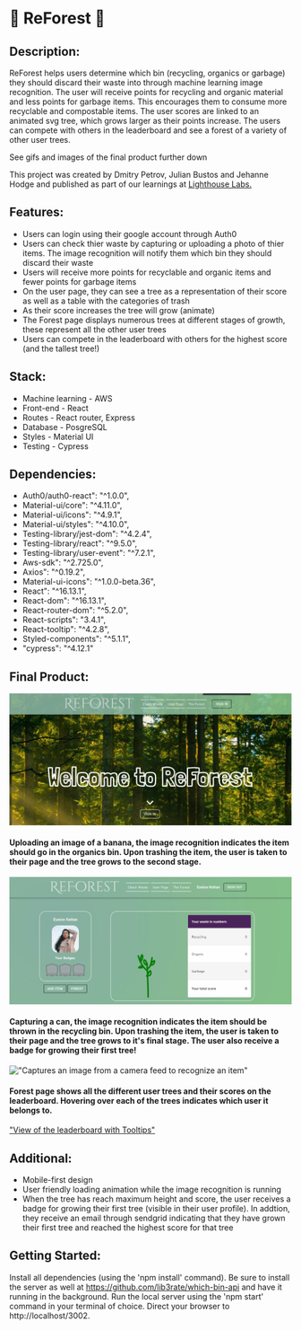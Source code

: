 
# 🌳 ReForest 🌳

## Description:
ReForest helps users determine which bin (recycling, organics or garbage) they should discard their waste into through machine learning image recognition. The user will receive points for recycling and organic material and less points for garbage items. This encourages them to consume more recyclable and compostable items. The user scores are linked to an animated svg tree, which grows larger as their points increase. The users can compete with others in the leaderboard and see a forest of a variety of other user trees.

See gifs and images of the final product further down

This project was created by Dmitry Petrov, Julian Bustos and Jehanne Hodge and published as part of our learnings at [Lighthouse Labs.](https://www.lighthouselabs.ca/)

## Features:
- Users can login using their google account through Auth0
- Users can check thier waste by capturing or uploading a photo of thier items. The image recognition will notify them which bin they should discard their waste
- Users will receive more points for recyclable and organic items and fewer points for garbage items
- On the user page, they can see a tree as a representation of their score as well as a table with the categories of trash
- As their score increases the tree will grow (animate)
- The Forest page displays numerous trees at different stages of growth, these represent all the other user trees
- Users can compete in the leaderboard with others for the highest score (and the tallest tree!)

## Stack:
- Machine learning - AWS
- Front-end - React
- Routes - React router, Express
- Database - PosgreSQL
- Styles - Material UI
- Testing - Cypress

## Dependencies:
- Auth0/auth0-react": "^1.0.0",
- Material-ui/core": "^4.11.0",
- Material-ui/icons": "^4.9.1",
- Material-ui/styles": "^4.10.0",
- Testing-library/jest-dom": "^4.2.4",
- Testing-library/react": "^9.5.0",
- Testing-library/user-event": "^7.2.1",
- Aws-sdk": "^2.725.0",
- Axios": "^0.19.2",
- Material-ui-icons": "^1.0.0-beta.36",
- React": "^16.13.1",
- React-dom": "^16.13.1",
- React-router-dom": "^5.2.0",
- React-scripts": "3.4.1",
- React-tooltip": "^4.2.8",
- Styled-components": "^5.1.1",
- "cypress": "^4.12.1"

## Final Product:

!["Home Page of ReForest"](https://github.com/lib3rate/which-bin-app/blob/master/public/images/ReadME/ReForest-Home.JPG)

#### Uploading an image of a banana, the image recognition indicates the item should go in the organics bin. Upon trashing the item, the user is taken to their page and the tree grows to the second stage.
!["Uploads an image of a waste item"](https://github.com/lib3rate/which-bin-app/blob/master/public/images/ReadME/Upload.gif)


#### Capturing a can, the image recognition indicates the item should be thrown in the recycling bin. Upon trashing the item, the user is taken to their page and the tree grows to it's final stage. The user also receive a badge for growing their first tree!
!["Captures an image from a camera feed to recognize an item"](https://github.com/lib3rate/which-bin-app/blob/master/public/images/ReadME/Euni.gif)

#### Forest page shows all the different user trees and their scores on the leaderboard. Hovering over each of the trees indicates which user it belongs to.
["View of the leaderboard with Tooltips"](https://github.com/lib3rate/which-bin-app/blob/master/public/images/ReadME/Forest.gif)



## Additional:
- Mobile-first design
- User friendly loading animation while the image recognition is running
- When the tree has reach maximum height and score, the user receives a badge for growing their first tree (visible in their user profile). In addtion, they receive an email through sendgrid indicating that they have grown their first tree and reached the highest score for that tree

## Getting Started:
Install all dependencies (using the 'npm install' command).
Be sure to install the server as well at https://github.com/lib3rate/which-bin-api and have it running in the background.
Run the local server using the 'npm start' command in your terminal of choice.
Direct your browser to http://localhost/3002.
